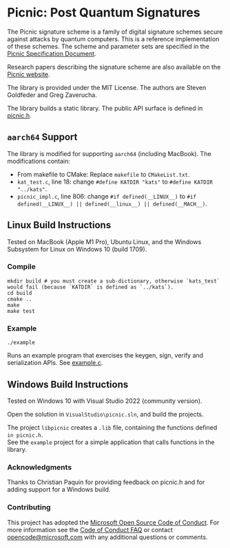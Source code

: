 # Picnic: Post Quantum Signatures 

The Picnic signature scheme is a family of digital signature schemes secure
against attacks by quantum computers.  This is a reference implementation of these schemes. 
The scheme and parameter sets are specified in the [Picnic Specification Document](https://github.com/Microsoft/Picnic/blob/master/spec).

Research papers describing the signature scheme are also available on the [Picnic website](https://microsoft.github.io/Picnic/).

The library is provided under the MIT License.  The authors are Steven Goldfeder and Greg Zaverucha.

The library builds a static library.  The public API surface is defined in [picnic.h](https://github.com/Microsoft/Picnic/blob/master/picnic.h).

## `aarch64` Support

The library is modified for supporting `aarch64` (including MacBook). The modifications contain:

- From makefile to CMake: Replace `makefile` to `CMakeList.txt`.
- `kat_test.c`, line 18: change `#define KATDIR "kats"` to `#define KATDIR "../kats"`.
- `picnic_impl.c`, line 806: change `#if defined(__LINUX__)` to `#if defined(__LINUX__) || defined(__linux__) || defined(__MACH__)`.

## Linux Build Instructions

Tested on MacBook (Apple M1 Pro), Ubuntu Linux, and the Windows Subsystem for Linux on Windows 10 (build 1709).

### Compile

```shell
mkdir build # you must create a sub-dictionary, otherwise `kats_test` would fail (because `KATDIR` is defined as `../kats`).
cd build
cmake ..
make
make test
```

### Example

```shell
./example
```

Runs an example program that exercises the keygen, sign, verify and
serialization APIs.  See [example.c](https://github.com/Microsoft/Picnic/blob/master/example.c).


## Windows Build Instructions

Tested on Windows 10 with Visual Studio 2022 (community version).

Open the solution in `VisualStudio\picnic.sln`, and build the projects. 

The project `libpicnic` creates a `.lib` file, containing the functions defined `in picnic.h`.  
See the `example` project for a simple application that calls functions in the library.

### Acknowledgments
Thanks to Christian Paquin for providing feedback on picnic.h and for adding
support for a Windows build.


### Contributing

This project has adopted the [Microsoft Open Source Code of Conduct](https://opensource.microsoft.com/codeofconduct/). For more information see the [Code of Conduct FAQ](https://opensource.microsoft.com/codeofconduct/faq/) or contact [opencode@microsoft.com](mailto:opencode@microsoft.com) with any additional questions or comments.
